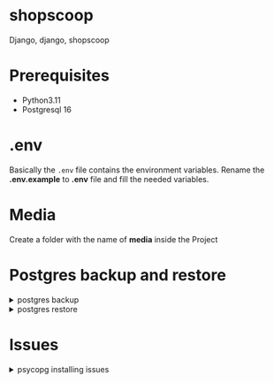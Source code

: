 # shopscoop
Django, django, shopscoop


# Prerequisites
* Python3.11
* Postgresql 16

# .env
Basically the `.env` file contains the environment variables.
Rename the **.env.example** to **.env** file and fill the needed variables.

# Media
Create a folder with the name of **media** inside the Project


# Postgres backup and restore
<details>
  <summary> postgres backup </summary>
  ```
  pg_dump -h localhost -U {postgres_user} -d {db_name} -Fc -f {filename}.dump
  ```
</details>

<details>
  <summary>postgres restore </summary>
  ```
  pg_restore -h localhost -p 5432 -U {postgres_user} -d {db_name} {filename}.dump
  ```
</details>

# Issues
<details>
  <summary>psycopg installing issues</summary>


If you facing any issues while install `psycopg` please refere this [link](https://stackoverflow.com/questions/19843945/psycopg-python-h-no-such-file-or-directory/74544823#74544823).

Or run this command
```
sudo apt-get install libpq-dev
```
</details>

